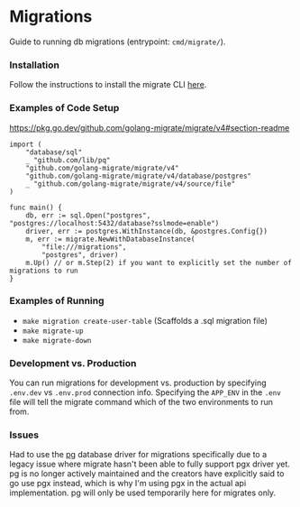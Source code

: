 # Migrations

Guide to running db migrations (entrypoint: `cmd/migrate/`).

### Installation 

Follow the instructions to install the migrate CLI [here](https://github.com/golang-migrate/migrate/blob/master/cmd/migrate/README.md).

### Examples of Code Setup

https://pkg.go.dev/github.com/golang-migrate/migrate/v4#section-readme

```golang
import (
    "database/sql"
    _ "github.com/lib/pq"
    "github.com/golang-migrate/migrate/v4"
    "github.com/golang-migrate/migrate/v4/database/postgres"
    _ "github.com/golang-migrate/migrate/v4/source/file"
)

func main() {
    db, err := sql.Open("postgres", "postgres://localhost:5432/database?sslmode=enable")
    driver, err := postgres.WithInstance(db, &postgres.Config{})
    m, err := migrate.NewWithDatabaseInstance(
        "file:///migrations",
        "postgres", driver)
    m.Up() // or m.Step(2) if you want to explicitly set the number of migrations to run
}
```

### Examples of Running

- `make migration create-user-table` (Scaffolds a .sql migration file)
- `make migrate-up`
- `make migrate-down`

### Development vs. Production

You can run migrations for development vs. production by specifying `.env.dev` vs `.env.prod` connection info. Specifying the `APP_ENV` in the `.env` file will tell the migrate command which of the two environments to run from.

### Issues

Had to use the [pg](https://github.com/lib/pq) database driver for migrations specifically due to a legacy issue where migrate hasn't been able to fully support pgx driver yet. pg is no longer actively maintained and the creators have explicitly said to go use pgx instead, which is why I'm using pgx in the actual api implementation. pg will only be used temporarily here for migrates only.